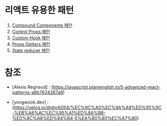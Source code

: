 # 리액트 유용한 패턴

1. [Compound Components 패턴](./src/patterns/compound-components/README.md)
2. [Control Props 패턴](./src/patterns/control-props/README.md)
3. [Custom Hook 패턴](./src/patterns/custom-hook/README.md)
4. [Props Getters 패턴](./src/patterns/props-getters/README.md)
5. [State reducer 패턴](./src/patterns/state-reducer/README.md)

# 참조

- [Alexis Regnaud] : (https://javascript.plainenglish.io/5-advanced-react-patterns-a6b7624267a6)

- [yongwook.dev] : (https://velog.io/@dnr6054/%EC%9C%A0%EC%9A%A9%ED%95%9C-%EB%A6%AC%EC%95%A1%ED%8A%B8-%ED%8C%A8%ED%84%B4-5%EA%B0%80%EC%A7%80)
